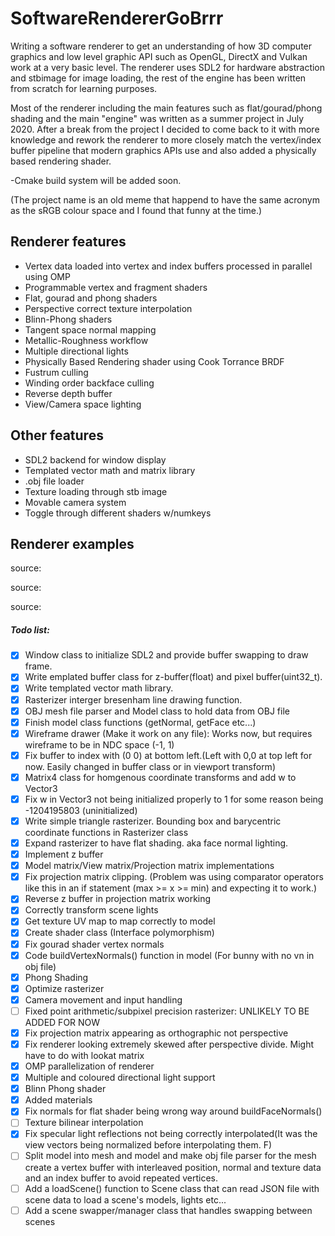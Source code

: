 # SoftwareRendererGoBrrr
Writing a software renderer to get an understanding of how 3D computer graphics and low level graphic API such as OpenGL, DirectX and Vulkan work at a very basic level. The renderer uses SDL2 for hardware abstraction and stbimage for image loading, the rest of the engine has been written from scratch for learning purposes.

Most of the renderer including the main features such as flat/gourad/phong shading and the main "engine" was written as a summer project in July 2020. After a break from the project I decided to come back to it with more knowledge and rework the renderer to more closely match the vertex/index buffer pipeline that modern graphics APIs use and also added a physically based rendering shader.

-Cmake build system will be added soon.

(The project name is an old meme that happend to have the same acronym as the sRGB colour space and I found that funny at the time.)

## **Renderer features**

- Vertex data loaded into vertex and index buffers processed in parallel using OMP
- Programmable vertex and fragment shaders
- Flat, gourad and phong shaders
- Perspective correct texture interpolation
- Blinn-Phong shaders
- Tangent space normal mapping
- Metallic-Roughness workflow
- Multiple directional lights
- Physically Based Rendering shader using Cook Torrance BRDF
- Fustrum culling
- Winding order backface culling
- Reverse depth buffer
- View/Camera space lighting


## **Other features**
- SDL2 backend for window display
- Templated vector math and matrix library
- .obj file loader
- Texture loading through stb image
- Movable camera system
- Toggle through different shaders w/numkeys

## Renderer examples


source:

source:

source:


##### **Todo list:**


- [x]  Window class to initialize SDL2 and provide buffer swapping to draw frame.
- [x]  Write emplated buffer class for z-buffer(float) and pixel buffer(uint32_t).
- [x]  Write templated vector math library.
- [x]  Rasterizer interger bresenham line drawing function.
- [x]  OBJ mesh file parser and Model class to hold data from OBJ file
- [x]  Finish model class functions (getNormal, getFace etc...)
- [x]  Wireframe drawer (Make it work on any file): Works now, but requires wireframe to be in NDC space (-1, 1)
- [x]  Fix buffer to index with (0 0) at bottom left.(Left with 0,0 at top left for now. Easily changed in buffer class or in viewport transform)
- [x]  Matrix4 class for homgenous coordinate transforms and add w to Vector3
- [x]  Fix w in Vector3 not being initialized properly to 1 for some reason being -1204195803 (uninitialized)
- [x]  Write simple triangle rasterizer. Bounding box and barycentric coordinate functions in Rasterizer class
- [x]  Expand rasterizer to have flat shading. aka face normal lighting.
- [x]  Implement z buffer
- [x]  Model matrix/View matrix/Projection matrix implementations
- [x]  Fix projection matrix clipping. (Problem was using comparator operators like this in an if statement (max >= x >= min) and expecting it to work.)
- [x]  Reverse z buffer in projection matrix working
- [x]  Correctly transform scene lights
- [x]  Get texture UV map to map correctly to model
- [x]  Create shader class (Interface polymorphism)
- [x]  Fix gourad shader vertex normals
- [x]  Code buildVertexNormals() function in model (For bunny with no vn in obj file)
- [x]  Phong Shading
- [x]  Optimize rasterizer
- [x]  Camera movement and input handling
- [ ]  Fixed point arithmetic/subpixel precision rasterizer: UNLIKELY TO BE ADDED FOR NOW
- [x]  Fix projection matrix appearing as orthographic not perspective
- [x]  Fix renderer looking extremely skewed after perspective divide. Might have to do with lookat matrix
- [x]  OMP parallelization of renderer
- [x]  Multiple and coloured directional light support
- [x]  Blinn Phong shader
- [x]  Added materials
- [x]  Fix normals for flat shader being wrong way around buildFaceNormals()
- [ ]  Texture bilinear interpolation
- [x]  Fix specular light reflections not being correctly interpolated(It was the view vectors being normalized before interpolating them. F)
- [ ]  Split model into mesh and model and make obj file parser for the mesh create a vertex buffer with interleaved position, normal and texture data and an index buffer to avoid repeated vertices.
-[ ] Add a loadScene() function to Scene class that can read JSON file with scene data to load a scene's models, lights etc...
-[ ] Add a scene swapper/manager class that handles swapping between scenes
